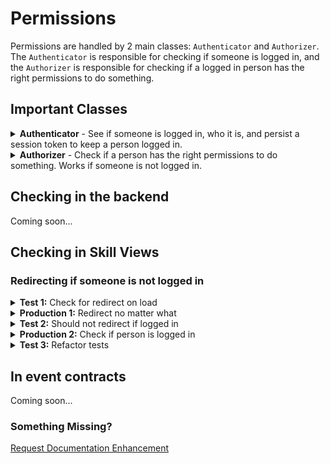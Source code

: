 # Permissions

Permissions are handled by 2 main classes: `Authenticator` and `Authorizer`. The `Authenticator` is responsible for checking if someone is logged in, and the `Authorizer` is responsible for checking if a logged in person has the right permissions to do something.


## Important Classes

<details>
<summary>
<strong>Authenticator</strong> - See if someone is logged in, who it is, and persist a session token to keep a person logged in.
</summary>

| Method | Returns | Description |
| --- | --- | --- |
| `getPerson()` | [`Person`](https://github.com/search?q=repo%3Asprucelabsai-community%2Fspruce-core-schemas+%22Person%22&type=code) \| `null` | Get the logged in person, if someone is logged in |
| [`setSessionToken`](https://github.com/search?q=org%3Asprucelabsai-community+SessionToken&type=code)(token: string, person: Person) | `void` | Log a person in by setting their token and Person record |
| `getSessionToken()` | `string` \| `null` | Get the session token of a logged in person |
| `isLoggedIn()` | `bool` | Check if someone is logged in |
| [`clearSession()`](https://github.com/search?q=org%3Asprucelabsai-community+Session&type=code)| `void` | Clear the session, logging the person out |
| [`addEventListener<N extends 'did-login'`](https://github.com/search?q=org%3Asprucelabsai-community+EventListener&type=code)| 'did-logout'>(name: N, cb: Payloads[N])` | `void` | Add an event listener for when someone logs in or out to take some action |
| `removeEventListener<N extends 'did-login' \| 'did-logout'>(name: N, cb?: Payloads[N])` | `void` | Remove an event listener, passing no cb will remove all listeners for that event |

</details>

<details>
<summary>
<strong>Authorizer</strong> - Check if a person has the right permissions to do something. Works if someone is not logged in.
</summary>

| Method | Returns | Description |
| --- | --- | --- |
| `can<ContractId, Ids>(options: AuthorizerCanOptions<ContractId, Ids>)` | `Promise<Record<Ids, boolean>>` | Check if the current person has a permission |
| `savePermissions<ContractId, Ids>(options: SavePermissionsOptions<ContractId, Ids>)` | `Promise<void>` | Save permissions for a person. Note: the person must have the permission to save permissions |

</details>

## Checking in the backend

Coming soon...

## Checking in Skill Views

### Redirecting if someone is not logged in

<details>

<summary><strong>Test 1:</strong> Check for redirect on load</summary>

We're going to write this test with the person not logged in and redirect, but it'll take another test to get the `Authenticator` into the production code. 

```ts
import { fake, AbstractSpruceFixtureTest } from '@sprucelabs/spruce-test-fixtures'

//@fake.login() will ensure a fake person is logged in for each test
@fake.login()
export default class RootSkillViewTest extends AbstractSpruceFixtureTest {

    @test()
    protected static async redirectsToOnboardingIfNotLoggedIn() {
        const vc = this.views.Controller('eightbitstories.root', {})

        //first thing we do is log the person back out =)
        this.permissions.getAuthenticator().clearSession()

        //Assert that loading the skill view redirects
        await vcAssert.assertActionRedirects({
            action: () => this.views.load(vc),
            router: this.views.getRouter(),
            destination: {
                id: 'eightbitstories.onboarding',
            },
        })
    }
}
```

| Method                                                | Returns    | Description                                                                                                             |
|-------------------------------------------------------|------------|-------------------------------------------------------------------------------------------------------------------------|
| `views.Controller(viewId: string, options: object)`   | `View`     | Creates and returns a view controller for the specified view ID with the given options.                                 |
| `permissions.getAuthenticator().clearSession()`       | `void`     | Clears the current session, logging the person out.                                                                     |
| `views.load(view: View)`                              | `Promise`  | Loads the specified view and returns a promise that resolves when the view is loaded.                                   |
| `views.getRouter()`                                   | `Router`   | Gets the router instance used for navigating between views.                                                             |
| `vcAssert.assertActionRedirects(options: object)`     | `Promise`  | Asserts that a specified action redirects to the expected destination. Options include the action, router, and destination. |

</details>

<details>
<summary><strong>Production 1:</strong> Redirect no matter what</summary>

We actually don't need to check if the person is logged in yet! Go TDD! 

```ts
import { AbstractSkillViewController, SkillViewControllerLoadOptions } from '@sprucelabs/heartwood-view-controllers'

export default class RootSkillViewController extends AbstractSkillViewController {

    public async load(
        options: SkillViewControllerLoadOptions
    ): Promise<void> {
        const { router } = options

        await this.router.redirect('eightbitstories.onboarding')
        
    }
}

```

| Method                                              | Returns    | Description                                                                                                                |
|-----------------------------------------------------|------------|----------------------------------------------------------------------------------------------------------------------------|
| `router.redirect(destination: string)`              | `Promise`  | Redirects to the specified destination.                                                                                    |
| `load(options: SkillViewControllerLoadOptions)`     | `Promise`  | Loads the view controller with the given options and redirects to the 'eightbitstories.onboarding' destination.            |

</details>

<details>
<summary><strong>Test 2:</strong> Should not redirect if logged in</summary>

Now we'll test that it does NOT redirect if someone is logged in, which will force us to do the `authenticator.isLoggedIn()` check. Something to note: If a redirect is triggered without an assert, it will throw an error and fail the test. So, you don't actually need to assert anything in this test.

```ts
...

@test()
protected static async shouldNotRedirectIfLoggedIn() {
    const vc = this.views.Controller('eightbitstories.root', {})

    //Because we use the @fake.login() decorator, the person is already logged in
    await this.views.load(vc)
}

...

```

| Method                                          | Returns   | Description                                                                                                             |
|-------------------------------------------------|-----------|-------------------------------------------------------------------------------------------------------------------------|
| `views.Controller(viewId: string, options: object)` | `View`    | Creates and returns a view controller for the specified view ID with the given options.                                 |
| `views.load(view: View)`                        | `Promise` | Loads the specified view and returns a promise that resolves when the view is loaded.                                    |
| `test()`                                        | `void`    | Marks a method as a test method to be executed by the test runner.                                                      |
| `shouldNotRedirectIfLoggedIn()`                 | `Promise` | Ensures that the view does not redirect if someone is already logged in.                                                |

</details>


<details>
<summary><strong>Production 2:</strong> Check if person is logged in</summary>
Now, inside our `RootSkillViewController`, we'll check if the person is logged in before redirecting. If you run logic after this check, you'll need to write tests to ensure that logic is not run after the redirect (not covered in this example).

```ts
import { AbstractSkillViewController, SkillViewControllerLoadOptions } from '@sprucelabs/heartwood-view-controllers'

export default class RootSkillViewController extends AbstractSkillViewController {

    public async load(
        options: SkillViewControllerLoadOptions
    ): Promise<void> {
        const { router, authenticator } = options

        if (!authenticator.isLoggedIn()) {
            await this.router.redirect('eightbitstories.onboarding')
        }
    }
}

```

| Method                                              | Returns    | Description                                                                                                                     |
|-----------------------------------------------------|------------|---------------------------------------------------------------------------------------------------------------------------------|
| `router.redirect(destination: string)`              | `Promise`  | Redirects to the specified destination.                                                                                         |
| `authenticator.isLoggedIn()`                        | `boolean`  | Checks if the person is logged in and returns true if logged in, false otherwise.                                               |
| `load(options: SkillViewControllerLoadOptions)`     | `Promise`  | Loads the view controller with the given options, and if the person is not logged in, redirects to the 'eightbitstories.onboarding' destination. |

</details>

<details>
<summary><strong>Test 3:</strong> Refactor tests</summary>

Here is how you could refactor your tests to make them more readable and maintainable.

```ts
import { fake, AbstractSpruceFixtureTest } from '@sprucelabs/spruce-test-fixtures'
import RootSkillViewController from '../../skillViewControllers/Root.svc'

@fake.login()
export default class RootSkillViewTest extends AbstractSpruceFixtureTest {
    protected static vc: RootSkillViewController

    protected static async beforeEach() {
        await super.beforeEach()

        //Construct the RootSkillViewController once here to work on in every test
        this.vc = this.views.Controller('eightbitstories.root', {})
    }

    @test()
    protected static async redirectsToOnboardingIfNotLoggedIn() {
        //This could be exctracted too, but I'll wait until the second time we need to call it
        this.permissions.getAuthenticator().clearSession()

        await vcAssert.assertActionRedirects({
            action: () => this.load(),
            router: this.views.getRouter(),
            destination: {
                id: 'eightbitstories.onboarding',
            },
        })
    }

    @test()
    protected static async shouldNotRedirectIfLoggedIn() {
        await this.load()
    }

    //I'll extract `this.views.load(this.vc)` to `this.load()` because it's been called twice now
    protected static async load() {
        await this.views.load(this.vc)
    }
}
```
| Method                                                  | Returns    | Description                                                                                                                    |
|---------------------------------------------------------|------------|--------------------------------------------------------------------------------------------------------------------------------|
| `views.Controller(viewId: string, options: object)`     | `View`     | Creates and returns a view controller for the specified view ID with the given options.                                        |
| `permissions.getAuthenticator().clearSession()`         | `void`     | Clears the current session, logging the person out.                                                                            |
| `vcAssert.assertActionRedirects(options: object)`       | `Promise`  | Asserts that a specified action redirects to the expected destination. Options include the action, router, and destination.    |
| `test()`                                                | `void`     | Marks a method as a test method to be executed by the test runner.                                                             |
| `beforeEach()`                                          | `Promise`  | Sets up the necessary preconditions before each test, including constructing the RootSkillViewController.                     |
| `redirectsToOnboardingIfNotLoggedIn()`                  | `Promise`  | Tests that the controller redirects to onboarding if the person is not logged in.                                              |
| `shouldNotRedirectIfLoggedIn()`                         | `Promise`  | Tests that the controller does not redirect if the person is logged in.                                                        |
| `load()`                                                | `Promise`  | Loads the RootSkillViewController for use in tests.                                                                            |

</details>

## In event contracts

Coming soon...

### Something Missing?

<div class="grid-buttons">
    <a class="btn" href="https://forms.gle/2ZMtwUxg1egV8sHT8">Request Documentation Enhancement</a>
</div>